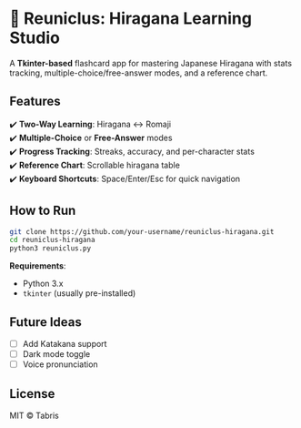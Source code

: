 # 🌸 Reuniclus: Hiragana Learning Studio  

A **Tkinter-based** flashcard app for mastering Japanese Hiragana with stats tracking, multiple-choice/free-answer modes, and a reference chart.  
 

## Features  
✔️ **Two-Way Learning**: Hiragana ↔ Romaji  
✔️ **Multiple-Choice** or **Free-Answer** modes  
✔️ **Progress Tracking**: Streaks, accuracy, and per-character stats  
✔️ **Reference Chart**: Scrollable hiragana table  
✔️ **Keyboard Shortcuts**: Space/Enter/Esc for quick navigation  

## How to Run  
```bash
git clone https://github.com/your-username/reuniclus-hiragana.git
cd reuniclus-hiragana
python3 reuniclus.py
```

**Requirements**:  
- Python 3.x  
- `tkinter` (usually pre-installed)  

## Future Ideas  
- [ ] Add Katakana support  
- [ ] Dark mode toggle  
- [ ] Voice pronunciation  

## License  
MIT © Tabris 
